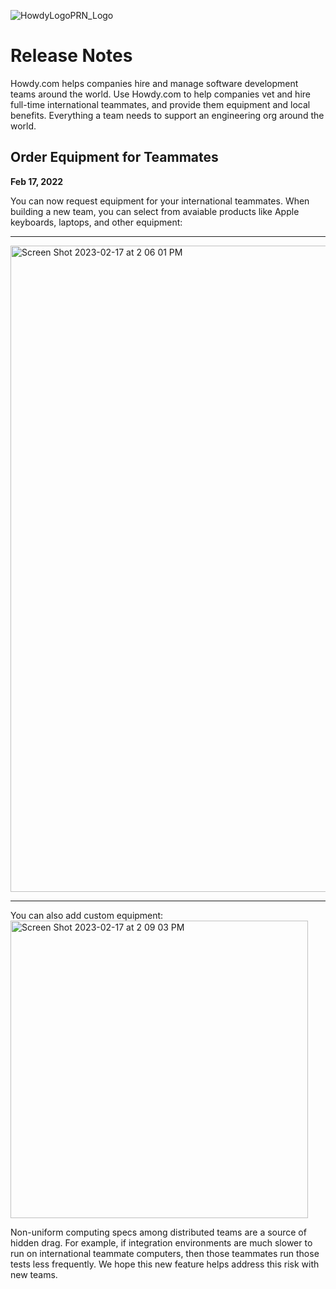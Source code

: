 ![HowdyLogoPRN_Logo](https://user-images.githubusercontent.com/125207/219762425-3f59960a-fc3f-4279-a976-53664027e352.jpeg)

# Release Notes

Howdy.com helps companies hire and manage software development teams around the world. Use Howdy.com to help companies vet and hire full-time international teammates, and provide them equipment and local benefits. Everything a team needs to support an engineering org around the world.
 
## Order Equipment for Teammates
__Feb 17, 2022__


You can now request equipment for your international teammates. When building a new team, you can select from avaiable products like Apple keyboards, laptops, and other equipment:

---

<img width="1034" alt="Screen Shot 2023-02-17 at 2 06 01 PM" src="https://user-images.githubusercontent.com/125207/219782810-1d4f7a0a-c9ef-4968-a0be-4615a46e1774.png">

---

You can also add custom equipment: <img width="476" alt="Screen Shot 2023-02-17 at 2 09 03 PM" src="https://user-images.githubusercontent.com/125207/219783365-d9320d5d-74da-4131-8c4f-3612fd00602f.png">

Non-uniform computing specs among distributed teams are a source of hidden drag. For example, if integration environments are much slower to run on international teammate computers, then those teammates run those tests less frequently. We hope this new feature helps address this risk with new teams.
